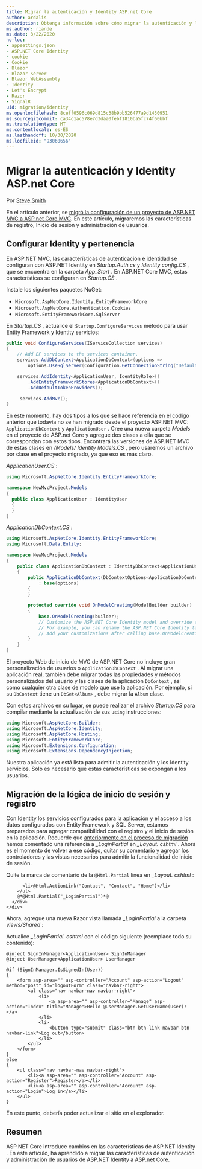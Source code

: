 ```yaml
---
title: Migrar la autenticación y Identity ASP.net Core
author: ardalis
description: Obtenga información sobre cómo migrar la autenticación y la identidad de un proyecto de MVC de ASP.NET a un proyecto de MVC de ASP.NET Core.
ms.author: riande
ms.date: 3/22/2020
no-loc:
- appsettings.json
- ASP.NET Core Identity
- cookie
- Cookie
- Blazor
- Blazor Server
- Blazor WebAssembly
- Identity
- Let's Encrypt
- Razor
- SignalR
uid: migration/identity
ms.openlocfilehash: 8ceff0596c069d815c38b9bb526477a9d1430951
ms.sourcegitcommit: ca34c1ac578e7d3daa0febf1810ba5fc74f60bbf
ms.translationtype: MT
ms.contentlocale: es-ES
ms.lasthandoff: 10/30/2020
ms.locfileid: "93060656"
---
```

# <a name="migrate-authentication-and-no-locidentity-to-aspnet-core"></a>Migrar la autenticación y Identity ASP.net Core

Por [Steve Smith](https://ardalis.com/)

En el artículo anterior, se [migró la configuración de un proyecto de ASP.NET MVC a ASP.net Core MVC](xref:migration/configuration). En este artículo, migraremos las características de registro, Inicio de sesión y administración de usuarios.

## <a name="configure-no-locidentity-and-membership"></a>Configurar Identity y pertenencia

En ASP.NET MVC, las características de autenticación e identidad se configuran con ASP.NET Identity en *Startup.Auth.cs* y *Identity config.CS* , que se encuentra en la carpeta *App_Start* . En ASP.NET Core MVC, estas características se configuran en *Startup.CS* .

Instale los siguientes paquetes NuGet:

* `Microsoft.AspNetCore.Identity.EntityFrameworkCore`
* `Microsoft.AspNetCore.Authentication.Cookies`
* `Microsoft.EntityFrameworkCore.SqlServer`

En *Startup.CS* , actualice el `Startup.ConfigureServices` método para usar Entity Framework y Identity servicios:

```csharp
public void ConfigureServices(IServiceCollection services)
{
    // Add EF services to the services container.
    services.AddDbContext<ApplicationDbContext>(options =>
        options.UseSqlServer(Configuration.GetConnectionString("DefaultConnection")));

    services.AddIdentity<ApplicationUser, IdentityRole>()
        .AddEntityFrameworkStores<ApplicationDbContext>()
        .AddDefaultTokenProviders();

     services.AddMvc();
}
```

En este momento, hay dos tipos a los que se hace referencia en el código anterior que todavía no se han migrado desde el proyecto ASP.NET MVC: `ApplicationDbContext` y `ApplicationUser` . Cree una nueva carpeta *Models* en el proyecto de ASP.net Core y agregue dos clases a ella que se correspondan con estos tipos. Encontrará las versiones de ASP.NET MVC de estas clases en */Models/ Identity Models.CS* , pero usaremos un archivo por clase en el proyecto migrado, ya que eso es más claro.

*ApplicationUser.CS* :

```csharp
using Microsoft.AspNetCore.Identity.EntityFrameworkCore;

namespace NewMvcProject.Models
{
  public class ApplicationUser : IdentityUser
  {
  }
}
```

*ApplicationDbContext.CS* :

```csharp
using Microsoft.AspNetCore.Identity.EntityFrameworkCore;
using Microsoft.Data.Entity;

namespace NewMvcProject.Models
{
    public class ApplicationDbContext : IdentityDbContext<ApplicationUser>
    {
        public ApplicationDbContext(DbContextOptions<ApplicationDbContext> options)
            : base(options)
        {
        }

        protected override void OnModelCreating(ModelBuilder builder)
        {
            base.OnModelCreating(builder);
            // Customize the ASP.NET Core Identity model and override the defaults if needed.
            // For example, you can rename the ASP.NET Core Identity table names and more.
            // Add your customizations after calling base.OnModelCreating(builder);
        }
    }
}
```

El proyecto Web de inicio de MVC de ASP.NET Core no incluye gran personalización de usuarios o `ApplicationDbContext` . Al migrar una aplicación real, también debe migrar todas las propiedades y métodos personalizados del usuario y las clases de la aplicación `DbContext` , así como cualquier otra clase de modelo que use la aplicación. Por ejemplo, si su `DbContext` tiene un `DbSet<Album>` , debe migrar la `Album` clase.

Con estos archivos en su lugar, se puede realizar el archivo *Startup.CS* para compilar mediante la actualización de sus `using` instrucciones:

```csharp
using Microsoft.AspNetCore.Builder;
using Microsoft.AspNetCore.Identity;
using Microsoft.AspNetCore.Hosting;
using Microsoft.EntityFrameworkCore;
using Microsoft.Extensions.Configuration;
using Microsoft.Extensions.DependencyInjection;
```

Nuestra aplicación ya está lista para admitir la autenticación y los Identity servicios. Solo es necesario que estas características se expongan a los usuarios.

## <a name="migrate-registration-and-login-logic"></a>Migración de la lógica de inicio de sesión y registro

Con Identity los servicios configurados para la aplicación y el acceso a los datos configurados con Entity Framework y SQL Server, estamos preparados para agregar compatibilidad con el registro y el inicio de sesión en la aplicación. Recuerde que [anteriormente en el proceso de migración](xref:migration/mvc#migrate-the-layout-file) hemos comentado una referencia a *_LoginPartial* en *_Layout. cshtml* . Ahora es el momento de volver a ese código, quitar su comentario y agregar los controladores y las vistas necesarios para admitir la funcionalidad de inicio de sesión.

Quite la marca de comentario de la `@Html.Partial` línea en *_Layout. cshtml* :

```cshtml
      <li>@Html.ActionLink("Contact", "Contact", "Home")</li>
    </ul>
    @*@Html.Partial("_LoginPartial")*@
  </div>
</div>
```

Ahora, agregue una nueva Razor vista llamada *_LoginPartial* a la carpeta *views/Shared* :

Actualice *_LoginPartial. cshtml* con el código siguiente (reemplace todo su contenido):

```cshtml
@inject SignInManager<ApplicationUser> SignInManager
@inject UserManager<ApplicationUser> UserManager

@if (SignInManager.IsSignedIn(User))
{
    <form asp-area="" asp-controller="Account" asp-action="Logout" method="post" id="logoutForm" class="navbar-right">
        <ul class="nav navbar-nav navbar-right">
            <li>
                <a asp-area="" asp-controller="Manage" asp-action="Index" title="Manage">Hello @UserManager.GetUserName(User)!</a>
            </li>
            <li>
                <button type="submit" class="btn btn-link navbar-btn navbar-link">Log out</button>
            </li>
        </ul>
    </form>
}
else
{
    <ul class="nav navbar-nav navbar-right">
        <li><a asp-area="" asp-controller="Account" asp-action="Register">Register</a></li>
        <li><a asp-area="" asp-controller="Account" asp-action="Login">Log in</a></li>
    </ul>
}
```

En este punto, debería poder actualizar el sitio en el explorador.

## <a name="summary"></a>Resumen

ASP.NET Core introduce cambios en las características de ASP.NET Identity . En este artículo, ha aprendido a migrar las características de autenticación y administración de usuarios de ASP.NET Identity a ASP.net Core.
